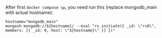After first `docker compose up`, you need run this (replace mongodb_main with actual hostname):

```shell
hostname="mongodb_main"
mongosh mongodb://${hostname}/ --eval "rs.initiate({ _id: \"rs0\", members: [{ _id: 0, host: \"${hostname}\" }] })"
```

